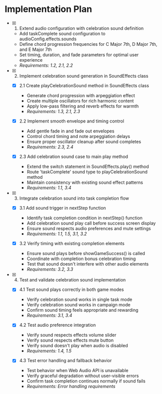# Implementation Plan

- [x] 1. Extend audio configuration with celebration sound definition
  - Add taskComplete sound configuration to audioConfig.effects.sounds
  - Define chord progression frequencies for C Major 7th, D Major 7th, and E Major 7th
  - Set timing, duration, and fade parameters for optimal user experience
  - _Requirements: 1.2, 2.1, 2.2_

- [x] 2. Implement celebration sound generation in SoundEffects class
  - [x] 2.1 Create playCelebrationSound method in SoundEffects class
    - Generate chord progression with arpeggiation effect
    - Create multiple oscillators for rich harmonic content
    - Apply low-pass filtering and reverb effects for warmth
    - _Requirements: 1.3, 2.1, 2.3_
  
  - [x] 2.2 Implement smooth envelope and timing control
    - Add gentle fade in and fade out envelopes
    - Control chord timing and note arpeggiation delays
    - Ensure proper oscillator cleanup after sound completes
    - _Requirements: 2.3, 2.4_
  
  - [x] 2.3 Add celebration sound case to main play method
    - Extend the switch statement in SoundEffects.play() method
    - Route 'taskComplete' sound type to playCelebrationSound method
    - Maintain consistency with existing sound effect patterns
    - _Requirements: 1.1, 3.4_

- [x] 3. Integrate celebration sound into task completion flow
  - [x] 3.1 Add sound trigger in nextStep function
    - Identify task completion condition in nextStep() function
    - Add celebration sound play call before success screen display
    - Ensure sound respects audio preferences and mute settings
    - _Requirements: 1.1, 1.5, 3.1, 3.2_
  
  - [x] 3.2 Verify timing with existing completion elements
    - Ensure sound plays before showGameSuccess() is called
    - Coordinate with completion bonus celebration timing
    - Test that sound doesn't interfere with other audio elements
    - _Requirements: 3.2, 3.3_

- [x] 4. Test and validate celebration sound implementation
  - [x] 4.1 Test sound plays correctly in both game modes
    - Verify celebration sound works in single task mode
    - Verify celebration sound works in campaign mode
    - Confirm sound timing feels appropriate and rewarding
    - _Requirements: 3.1, 3.4_
  
  - [x] 4.2 Test audio preference integration
    - Verify sound respects effects volume slider
    - Verify sound respects effects mute button
    - Verify sound doesn't play when audio is disabled
    - _Requirements: 1.4, 1.5_
  
  - [x] 4.3 Test error handling and fallback behavior
    - Test behavior when Web Audio API is unavailable
    - Verify graceful degradation without user-visible errors
    - Confirm task completion continues normally if sound fails
    - _Requirements: Error handling requirements_